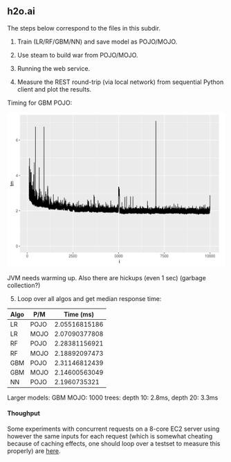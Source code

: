 
## h2o.ai

The steps below correspond to the files in this subdir.

1. Train (LR/RF/GBM/NN) and save model as POJO/MOJO.

2. Use steam to build war from POJO/MOJO.

3. Running the web service.

4. Measure the REST round-trip (via local network) from sequential Python client and plot the results. 

Timing for GBM POJO:

![](tm_gbm_pojo.png)

JVM needs warming up. Also there are hickups (even 1 sec) (garbage collection?)

5. Loop over all algos and get median response time:

Algo | P/M  | Time (ms)
-----|------|------------
LR   | POJO | 2.05516815186
LR   | MOJO | 2.07090377808
RF   | POJO | 2.28381156921
RF   | MOJO | 2.18892097473
GBM  | POJO | 2.31146812439
GBM  | MOJO | 2.14600563049
NN   | POJO | 2.1960735321

Larger models: GBM MOJO: 1000 trees: depth 10: 2.8ms, depth 20: 3.3ms


#### Thoughput

Some experiments with concurrent requests on a 8-core EC2 server using however
the same inputs for each request (which is somewhat cheating because of caching effects,
one should loop over a testset to measure this properly) are 
[here](6-concurrent_ab.sh).







